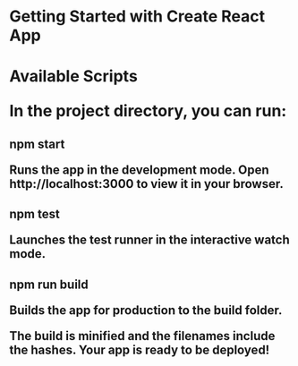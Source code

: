<h1/>Getting Started with Create React App

<h1/>Available Scripts
<p/>In the project directory, you can run:

<h2/>npm start
<p>Runs the app in the development mode.
Open http://localhost:3000 to view it in your browser.</p>

<h2/>npm test
<p>Launches the test runner in the interactive watch mode.</p>

<h2/>npm run build
<p/>Builds the app for production to the build folder.

<p>The build is minified and the filenames include the hashes.
Your app is ready to be deployed!</p>
